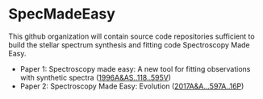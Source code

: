 # SpecMadeEasy

This github organization will contain source code repositories sufficient to build the stellar spectrum synthesis and fitting code Spectroscopy Made Easy.

- Paper 1: Spectroscopy made easy: A new tool for fitting observations with synthetic spectra ([1996A&AS..118..595V](https://ui.adsabs.harvard.edu/abs/1996A%26AS..118..595V))
- Paper 2: Spectroscopy Made Easy: Evolution ([2017A&A...597A..16P](https://ui.adsabs.harvard.edu/abs/2017A%26A...597A..16P))
